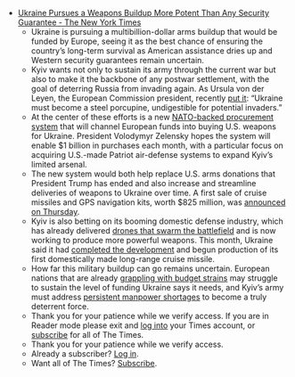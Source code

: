 - [Ukraine Pursues a Weapons Buildup More Potent Than Any Security Guarantee - The New York Times](https://www.nytimes.com/2025/09/02/world/europe/ukraine-weapons-security.html?utm_source=newsshowcase&utm_medium=gnews&utm_campaign=CDAQ7Zq12q2fsO0VGIP0z4ielerksQEqDwgAKgcICjCO64oDMJavPA&utm_content=rundown&gaa_at=la&gaa_n=ASWzDAi7D3PPyQP-I3ZR39IRbRHTH9SCsnWBYU6YMkzJHT5hTJHryfFhffHqYPbTRftkoBipVqGm4x1ruO3PEVLofvN3nmnwDg%3D%3D&gaa_ts=68b6ea14&gaa_sig=XICY2tpjNdcFrCsIOH7pbeiUZDsRHTRRWfX7NTRIUAYFLpgHZRgrFfU9-HI21GjzJR3X0giBeAyegFT92NLJxw%3D%3D)
	- Ukraine is pursuing a multibillion-dollar arms buildup that would be funded by Europe, seeing it as the best chance of ensuring the country’s long-term survival as American assistance dries up and Western security guarantees remain uncertain.
	- Kyiv wants not only to sustain its army through the current war but also to make it the backbone of any postwar settlement, with the goal of deterring Russia from invading again. As Ursula von der Leyen, the European Commission president, recently [put it](https://enlargement.ec.europa.eu/news/statement-president-von-der-leyen-president-zelenskyy-following-their-meeting-2025-08-18%5Fen): “Ukraine must become a steel porcupine, undigestible for potential invaders.”
	- At the center of these efforts is a new [NATO-backed procurement system](https://www.nytimes.com/2025/07/11/world/europe/trump-nato-weapons-ukraine.html?searchResultPosition=2) that will channel European funds into buying U.S. weapons for Ukraine. President Volodymyr Zelensky hopes the system will enable $1 billion in purchases each month, with a particular focus on acquiring U.S.-made Patriot air-defense systems to expand Kyiv’s limited arsenal.
	- The new system would both help replace U.S. arms donations that President Trump has ended and also increase and streamline deliveries of weapons to Ukraine over time. A first sale of cruise missiles and GPS navigation kits, worth $825 million, was [announced on Thursday](https://www.nytimes.com/2025/08/29/world/europe/ukraine-weapons-europe-purchases.html).
	- Kyiv is also betting on its booming domestic defense industry, which has already delivered [drones that swarm the battlefield](https://www.nytimes.com/2025/04/28/world/europe/ukraine-russia-war-drones.html) and is now working to produce more powerful weapons. This month, Ukraine said it had [completed the development](https://apnews.com/article/ukraine-drones-weapons-industry-russia-7201ab851544c394ee454407058b10ba) and begun production of its first domestically made long-range cruise missile.
	- How far this military buildup can go remains uncertain. European nations that are already [grappling with budget strains](https://www.nytimes.com/2025/07/15/business/france-debt-deficit-spending-taxes.html) may struggle to sustain the level of funding Ukraine says it needs, and Kyiv’s army must address [persistent manpower shortages](https://www.nytimes.com/2024/01/28/world/europe/ukraine-conscription-mobilization-bill.html) to become a truly deterrent force.
	- Thank you for your patience while we verify access. If you are in Reader mode please exit and [log into](https://myaccount.nytimes.com/auth/login?response%5Ftype=cookie&client%5Fid=vi&redirect%5Furi=https%3A%2F%2Fwww.nytimes.com%2F2025%2F09%2F02%2Fworld%2Feurope%2Fukraine-weapons-security.html&asset=opttrunc) your Times account, or [subscribe](https://www.nytimes.com/subscription?campaignId=89WYR&redirect%5Furi=https%3A%2F%2Fwww.nytimes.com%2F2025%2F09%2F02%2Fworld%2Feurope%2Fukraine-weapons-security.html) for all of The Times.
	- Thank you for your patience while we verify access.
	- Already a subscriber? [Log in](https://myaccount.nytimes.com/auth/login?response%5Ftype=cookie&client%5Fid=vi&redirect%5Furi=https%3A%2F%2Fwww.nytimes.com%2F2025%2F09%2F02%2Fworld%2Feurope%2Fukraine-weapons-security.html&asset=opttrunc).
	- Want all of The Times? [Subscribe](https://www.nytimes.com/subscription?campaignId=89WYR&redirect%5Furi=https%3A%2F%2Fwww.nytimes.com%2F2025%2F09%2F02%2Fworld%2Feurope%2Fukraine-weapons-security.html).